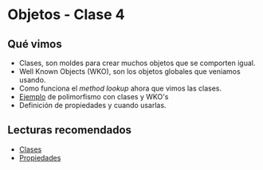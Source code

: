 # Objetos - Clase 4

## Qué vimos

* Clases, son moldes para crear muchos objetos que se comporten igual.
* Well Known Objects (WKO), son los objetos globales que veniamos usando.
* Como funciona el _method lookup_ ahora que vimos las clases.
* [Ejemplo](https://github.com/pdep-utn/sabados-tarde/blob/master/seguimiento/2019/objetos/ejemplos/clase-4) de polimorfismo con clases y WKO's
* Definición de propiedades y cuando usarlas.


## Lecturas recomendados

* [Clases](https://docs.google.com/document/d/1Dgq_PfCbJHO1M7dXe-vGXtj4mbEUWlYhfvQ2i0RWOsk)
* [Propiedades](https://docs.google.com/document/d/1wziW1YY-t94UUAUApydrt-OZ5roq1uY6DT6FduwNGx0)
